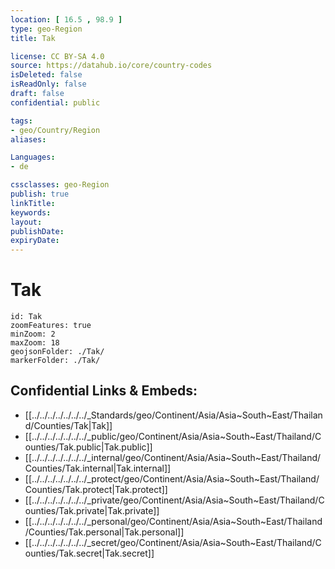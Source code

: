 ```yaml
---
location: [ 16.5 , 98.9 ] 
type: geo-Region
title: Tak

license: CC BY-SA 4.0
source: https://datahub.io/core/country-codes
isDeleted: false
isReadOnly: false
draft: false
confidential: public

tags:
- geo/Country/Region
aliases:

Languages:
- de

cssclasses: geo-Region
publish: true
linkTitle: 
keywords: 
layout: 
publishDate: 
expiryDate: 
---
```


# Tak

```leaflet
id: Tak
zoomFeatures: true 
minZoom: 2 
maxZoom: 18
geojsonFolder: ./Tak/
markerFolder: ./Tak/
```


## Confidential Links & Embeds: 
- [[../../../../../../../_Standards/geo/Continent/Asia/Asia~South~East/Thailand/Counties/Tak|Tak]] 
- [[../../../../../../../_public/geo/Continent/Asia/Asia~South~East/Thailand/Counties/Tak.public|Tak.public]] 
- [[../../../../../../../_internal/geo/Continent/Asia/Asia~South~East/Thailand/Counties/Tak.internal|Tak.internal]] 
- [[../../../../../../../_protect/geo/Continent/Asia/Asia~South~East/Thailand/Counties/Tak.protect|Tak.protect]] 
- [[../../../../../../../_private/geo/Continent/Asia/Asia~South~East/Thailand/Counties/Tak.private|Tak.private]] 
- [[../../../../../../../_personal/geo/Continent/Asia/Asia~South~East/Thailand/Counties/Tak.personal|Tak.personal]] 
- [[../../../../../../../_secret/geo/Continent/Asia/Asia~South~East/Thailand/Counties/Tak.secret|Tak.secret]] 

